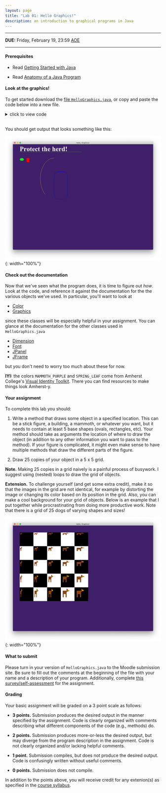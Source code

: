 ```yaml
---
layout: page
title: "Lab 01: Hello Graphics!"
description: an introduction to graphical programs in Java
---
```


----------

**DUE:** Friday, February 19, 23:59 [AOE](https://time.is/Anywhere_on_Earth)

----------

#### Prerequisites

-  Read [Getting Started with Java](/teaching/2021s-cosc-112/notes/getting-started-java/)

- Read [Anatomy of a Java Program](/teaching/2021s-cosc-112/notes/anatomy-of-java-program/)	
    

#### Look at the graphics!

To get started download the [file `HelloGraphics.java`](/assets/java/2021s-cosc-112/lab01-hello-graphics/HelloGraphics.java), or copy and paste the code below into a new file.

<details markdown=1>
<summary>click to view code</summary>

```java

    import java.awt.Color;
    import java.awt.Font;
    import java.awt.Graphics;
    import java.awt.Dimension;
    import javax.swing.JPanel;
    import javax.swing.JFrame;
    
    public class HelloGraphics extends JPanel{
        public static final int BOX_WIDTH = 1024;
        public static final int BOX_HEIGHT = 768;
        public static final Color MAMMOTH_PURPLE = new Color(63, 31, 105);
        public static final Color SPRING_LEAF = new Color(91, 161, 81);
    
        public HelloGraphics(){
            this.setPreferredSize(new Dimension(BOX_WIDTH, BOX_HEIGHT));
        }
    
        //Your code here, if you want to define additional methods.
    
        @Override
        public void paintComponent(Graphics g) {
            super.paintComponent(g);
            //Your code here: feel free to remove what is below
            
            g.setColor(MAMMOTH_PURPLE);
            g.fillRect(0, 0, BOX_WIDTH, BOX_HEIGHT);
    
            g.setColor(Color.WHITE);
            g.setFont(new Font("Times New Roman", Font.BOLD, 48));
            g.drawString("Protect the herd!", 50, 50);
    
            g.setColor(SPRING_LEAF);
            g.drawLine(50, 55, 500, 55);
    
            g.setColor(Color.GREEN);
            g.fillOval(50, 100, 30, 20);
    
            g.setColor(Color.RED);
            g.fillRect(100, 100, 20, 30);
    
            g.setColor(Color.BLUE);
            g.drawRoundRect(300, 200, 100, 200, 50, 100);
    
            g.setColor(Color.ORANGE);
            g.drawArc(200, 100, 200, 300, 90, 140);
        }
        
        public static void main(String args[]){
            JFrame frame = new JFrame("Hello, Graphics!");
            frame.setDefaultCloseOperation(JFrame.EXIT_ON_CLOSE);
            frame.setContentPane(new HelloGraphics());
            frame.pack();
            frame.setVisible(true);
        }
    }
```
</details>
<br/>

You should get output that looks something like this:

![](/assets/img/2021s-cosc-112/lab01-hello-graphics/hello-graphics.png){: width="100%"} 

#### Check out the documentation

Now that we've seen what the program does, it is time to figure out *how*. Look at the code, and reference it against the documentation for the the various objects we've used. In particular, you'll want to look at

- [Color](https://docs.oracle.com/javase/8/docs/api/java/awt/Color.html)
- [Graphics](https://docs.oracle.com/javase/8/docs/api/java/awt/Graphics.html)

since these classes will be especially helpful in your assignment. You can glance at the documentation for the other classes used in `HelloGraphics.java`

- [Dimension](https://docs.oracle.com/javase/8/docs/api/java/awt/Dimension.html)
- [Font](https://docs.oracle.com/javase/8/docs/api/java/awt/Font.html)
- [JPanel](https://docs.oracle.com/javase/8/docs/api/javax/swing/JPanel.html)
- [JFrame](https://docs.oracle.com/javase/8/docs/api/javax/swing/JFrame.html)

but you don't need to worry too much about these for now.

**IYI:** the colors `MAMMOTH_PURPLE` and `SPRING_LEAF` come from Amherst College's [Visual Identity Toolkit](https://www.amherst.edu/news/communications/visual-identity-toolkit). There you can find resources to make things look Amherst-y.

#### Your assignment

To complete this lab you should:

1. Write a method that draws some object in a specified location. This can be a stick figure, a building, a mammoth, or whatever you want, but it needs to contain at least 5 base shapes (ovals, rectangles, etc). Your method should take as arguments the location of where to draw the object (in addition to any other information you want to pass to the method). If your figure is complicated, it might even make sense to have multiple methods that draw the different parts of the figure.

2. Draw 25 copies of your object in a 5 x 5 grid. 

**Note.** Making 25 copies in a grid naively is a painful process of busywork. I suggest using (nested) loops to draw the grid of objects.

**Extension.** To challenge yourself (and get some extra credit), make it so that the images in the grid are not identical, for example by distorting the image or changing its color based on its position in the grid. Also, you can make a cool background for your grid of objects. Below is an example that I put together while procrastinating from doing more productive work. Note that there is a grid of 25 dogs of varying shapes and sizes! 

![](/assets/img/2021s-cosc-112/lab01-hello-graphics/dog-grid.png){: width="100%"} 

#### What to submit

Please turn in your version of `HelloGraphics.java` to the Moodle submission site. Be sure to fill out the comments at the beginning of the file with your name and a description of your program. Additionally, complete [this survey/self-assessment](https://forms.gle/RNa2DSy6iYKpPgJ56) for the assignment.

#### Grading

Your basic assignment will be graded on a 3 point scale as follows:

- **3 points.** Submission produces the desired output in the manner specified by the assignment. Code is clearly organized with comments describing what different components of the code (e.g., methods) do.

- **2 points.** Submission produces more-or-less the desired output, but may diverge from the program description in the assignment. Code is not clearly organized and/or lacking helpful comments.

- **1 point.** Submission compiles, but does not produce the desired output. Code is confusingly written without useful comments.

- **0 points.** Submission does not compile. 

In addition to the points above, you will receive credit for any extenion(s) as specified in the [course syllabus](/teaching/2021s-cosc-112/syllabus/#extension-portfolio).


